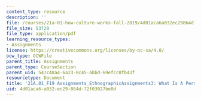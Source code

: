 ```yaml
---
content_type: resource
description: ''
file: /courses/21a-01-how-culture-works-fall-2019/4d01aca6a032ec29864d72f03027be8d_MIT21A_01F19_Assignment3_Ex1.pdf
file_size: 53720
file_type: application/pdf
learning_resource_types:
- Assignments
license: https://creativecommons.org/licenses/by-nc-sa/4.0/
ocw_type: OCWFile
parent_title: Assignments
parent_type: CourseSection
parent_uid: 547c48a4-6a23-8c45-abbd-69efcc0fb43f
resourcetype: Document
title: '21A.01_F19 Assignments_EthnographicAssignments3: What Is A Person But A Resume?'
uid: 4d01aca6-a032-ec29-864d-72f03027be8d
---
```

